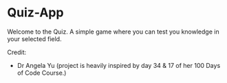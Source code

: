 # Quiz-App

Welcome to the Quiz. A simple game where you can test you knowledge in your selected field. 

Credit:
- Dr Angela Yu (project is heavily inspired by day 34 & 17 of her 100 Days of Code Course.)